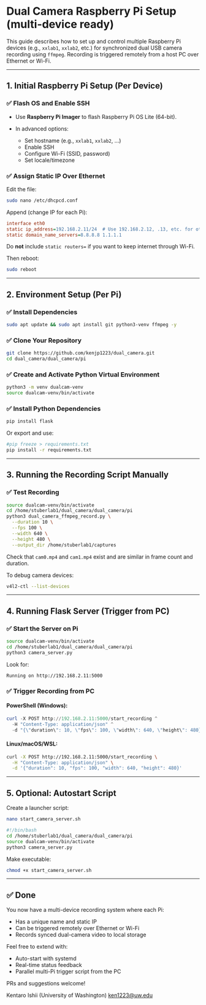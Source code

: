 # Dual Camera Raspberry Pi Setup (multi-device ready)

This guide describes how to set up and control multiple Raspberry Pi devices (e.g., `xxlab1`, `xxlab2`, etc.) for synchronized dual USB camera recording using `ffmpeg`. Recording is triggered remotely from a host PC over Ethernet or Wi-Fi.

---

## 1. Initial Raspberry Pi Setup (Per Device)

### ✅ Flash OS and Enable SSH

* Use **Raspberry Pi Imager** to flash Raspberry Pi OS Lite (64-bit).
* In advanced options:

  * Set hostname (e.g., `xxlab1`, `xxlab2`, ...)
  * Enable SSH
  * Configure Wi-Fi (SSID, password)
  * Set locale/timezone

### ✅ Assign Static IP Over Ethernet

Edit the file:

```bash
sudo nano /etc/dhcpcd.conf
```

Append (change IP for each Pi):

```ini
interface eth0
static ip_address=192.168.2.11/24  # Use 192.168.2.12, .13, etc. for other Pis
static domain_name_servers=8.8.8.8 1.1.1.1
```

Do **not** include `static routers=` if you want to keep internet through Wi-Fi.

Then reboot:

```bash
sudo reboot
```

---

## 2. Environment Setup (Per Pi)

### ✅ Install Dependencies

```bash
sudo apt update && sudo apt install git python3-venv ffmpeg -y
```

### ✅ Clone Your Repository

```bash
git clone https://github.com/kenjp1223/dual_camera.git
cd dual_camera/dual_camera/pi
```

### ✅ Create and Activate Python Virtual Environment

```bash
python3 -m venv dualcam-venv
source dualcam-venv/bin/activate
```

### ✅ Install Python Dependencies

```bash
pip install flask
```

Or export and use:

```bash
#pip freeze > requirements.txt
pip install -r requirements.txt
```

---

## 3. Running the Recording Script Manually

### ✅ Test Recording

```bash
source dualcam-venv/bin/activate
cd /home/stuberlab1/dual_camera/dual_camera/pi
python3 dual_camera_ffmpeg_record.py \
  --duration 10 \
  --fps 100 \
  --width 640 \
  --height 480 \
  --output_dir /home/stuberlab1/captures
```

Check that `cam0.mp4` and `cam1.mp4` exist and are similar in frame count and duration.

To debug camera devices:

```bash
v4l2-ctl --list-devices
```

---

## 4. Running Flask Server (Trigger from PC)

### ✅ Start the Server on Pi

```bash
source dualcam-venv/bin/activate
cd /home/stuberlab1/dual_camera/dual_camera/pi
python3 camera_server.py
```

Look for:

```
Running on http://192.168.2.11:5000
```

### ✅ Trigger Recording from PC

#### PowerShell (Windows):

```powershell
curl -X POST http://192.168.2.11:5000/start_recording ^
  -H "Content-Type: application/json" ^
  -d "{\"duration\": 10, \"fps\": 100, \"width\": 640, \"height\": 480}"
```

#### Linux/macOS/WSL:

```bash
curl -X POST http://192.168.2.11:5000/start_recording \
  -H "Content-Type: application/json" \
  -d '{"duration": 10, "fps": 100, "width": 640, "height": 480}'
```

---

## 5. Optional: Autostart Script

Create a launcher script:

```bash
nano start_camera_server.sh
```

```bash
#!/bin/bash
cd /home/stuberlab1/dual_camera/dual_camera/pi
source dualcam-venv/bin/activate
python3 camera_server.py
```

Make executable:

```bash
chmod +x start_camera_server.sh
```

---

## ✅ Done

You now have a multi-device recording system where each Pi:

* Has a unique name and static IP
* Can be triggered remotely over Ethernet or Wi-Fi
* Records synced dual-camera video to local storage

Feel free to extend with:

* Auto-start with systemd
* Real-time status feedback
* Parallel multi-Pi trigger script from the PC

PRs and suggestions welcome!


Kentaro Ishii (University of Washington)
ken1223@uw.edu